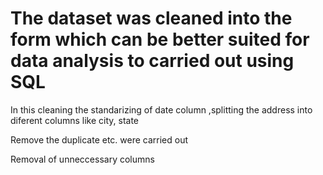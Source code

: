 # The dataset was cleaned into the form which can be better suited for data analysis to carried out using SQL

In this cleaning the standarizing of date column ,splitting the address into diferent columns like city, state

Remove the duplicate etc.  were carried out

Removal of unneccessary columns
